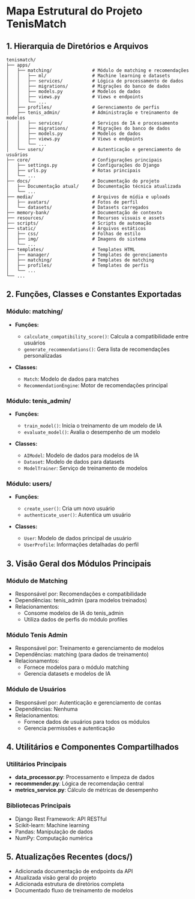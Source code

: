 # Mapa Estrutural do Projeto TenisMatch

## 1. Hierarquia de Diretórios e Arquivos

```
tenismatch/
├── apps/
│   ├── matching/               # Módulo de matching e recomendações
│   │   ├── ml/                 # Machine learning e datasets
│   │   ├── services/           # Lógica de processamento de dados
│   │   ├── migrations/         # Migrações do banco de dados
│   │   ├── models.py           # Modelos de dados
│   │   ├── views.py            # Views e endpoints
│   │   └── ...
│   ├── profiles/               # Gerenciamento de perfis
│   ├── tenis_admin/            # Administração e treinamento de modelos
│   │   ├── services/           # Serviços de IA e processamento
│   │   ├── migrations/         # Migrações do banco de dados
│   │   ├── models.py           # Modelos de dados
│   │   ├── views.py            # Views e endpoints
│   │   └── ...
│   └── users/                  # Autenticação e gerenciamento de usuários
├── core/                       # Configurações principais
│   ├── settings.py             # Configurações do Django
│   ├── urls.py                 # Rotas principais
│   └── ...
├── docs/                       # Documentação do projeto
│   ├── Documentação atual/     # Documentação técnica atualizada
│   └── ...
├── media/                      # Arquivos de mídia e uploads
│   ├── avatars/                # Fotos de perfil
│   └── datasets/               # Datasets carregados
├── memory-bank/                # Documentação de contexto
├── resources/                  # Recursos visuais e assets
├── scripts/                    # Scripts de automação
├── static/                     # Arquivos estáticos
│   ├── css/                    # Folhas de estilo
│   ├── img/                    # Imagens do sistema
│   └── ...
├── templates/                  # Templates HTML
│   ├── manager/                # Templates de gerenciamento
│   ├── matching/               # Templates de matching
│   ├── profiles/               # Templates de perfis
│   └── ...
└── ...
```

## 2. Funções, Classes e Constantes Exportadas

### Módulo: matching/
- **Funções:**
  - `calculate_compatibility_score()`: Calcula a compatibilidade entre usuários
  - `generate_recommendations()`: Gera lista de recomendações personalizadas

- **Classes:**
  - `Match`: Modelo de dados para matches
  - `RecommendationEngine`: Motor de recomendações principal

### Módulo: tenis_admin/
- **Funções:**
  - `train_model()`: Inicia o treinamento de um modelo de IA
  - `evaluate_model()`: Avalia o desempenho de um modelo

- **Classes:**
  - `AIModel`: Modelo de dados para modelos de IA
  - `Dataset`: Modelo de dados para datasets
  - `ModelTrainer`: Serviço de treinamento de modelos

### Módulo: users/
- **Funções:**
  - `create_user()`: Cria um novo usuário
  - `authenticate_user()`: Autentica um usuário

- **Classes:**
  - `User`: Modelo de dados principal de usuário
  - `UserProfile`: Informações detalhadas do perfil

## 3. Visão Geral dos Módulos Principais

### Módulo de Matching
- Responsável por: Recomendações e compatibilidade
- Dependências: tenis_admin (para modelos treinados)
- Relacionamentos: 
  - Consome modelos de IA do tenis_admin
  - Utiliza dados de perfis do módulo profiles

### Módulo Tenis Admin
- Responsável por: Treinamento e gerenciamento de modelos
- Dependências: matching (para dados de treinamento)
- Relacionamentos:
  - Fornece modelos para o módulo matching
  - Gerencia datasets e modelos de IA

### Módulo de Usuários
- Responsável por: Autenticação e gerenciamento de contas
- Dependências: Nenhuma
- Relacionamentos:
  - Fornece dados de usuários para todos os módulos
  - Gerencia permissões e autenticação

## 4. Utilitários e Componentes Compartilhados

### Utilitários Principais
- **data_processor.py**: Processamento e limpeza de dados
- **recommender.py**: Lógica de recomendação central
- **metrics_service.py**: Cálculo de métricas de desempenho

### Bibliotecas Principais
- Django Rest Framework: API RESTful
- Scikit-learn: Machine learning
- Pandas: Manipulação de dados
- NumPy: Computação numérica

## 5. Atualizações Recentes (docs/)
- Adicionada documentação de endpoints da API
- Atualizada visão geral do projeto
- Adicionada estrutura de diretórios completa
- Documentado fluxo de treinamento de modelos

